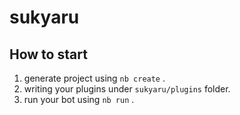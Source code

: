 # sukyaru

## How to start

1. generate project using `nb create` .
2. writing your plugins under `sukyaru/plugins` folder.
3. run your bot using `nb run` .
